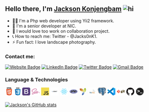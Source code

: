 ## Hello there, I'm [Jackson Konjengbam](https://jackportfolio.ga) <img src="https://user-images.githubusercontent.com/1303154/88677602-1635ba80-d120-11ea-84d8-d263ba5fc3c0.gif" width="28px" alt="hi">

- 👨‍💻 I'm a Php web developer using Yii2 framework.
- 🏢 I'm a senior developer at NIC.
- 🔧 I would love too work on collaboration project.
- 📞 How to reach me: Twitter - @Jacks0nK1.
- ⚡ Fun fact: I love landscape photography.

### Contact me:

[![Website Badge](https://img.shields.io/badge/-Portfolio-8E44AD?style=flat)](https://jacksonkonjengbam.000webhostapp.com/) 
[![LinkedIn Badge](https://img.shields.io/badge/-Jackson%20Konjengbam-1ca0f1?style=flat&labelColor=1ca0f1&logo=linkedin&logoColor=white&link=https://twitter.com/Jacks0nK1)](https://linkedin.com/in/jackson-konjengbam/)
[![Twitter Badge](https://img.shields.io/badge/-@Jacks0nK1-1ca0f1?style=flat&labelColor=1ca0f1&logo=twitter&logoColor=white&link=https://twitter.com/Jacks0nK1)](https://twitter.com/intent/follow?original_referer=https://github.com/JacksonK52&screen_name=Jacks0nK1) 
[![Gmail Badge](https://img.shields.io/badge/-jacksonkonjengbam-c0392b?style=flat&labelColor=c0392b&logo=gmail&logoColor=white)](mailto:jacksonkonjengbam@gmail.com)

### Language & Technologies

<img align="left" alt="HTML5" width="26px" style="margin-right: 2px" src="https://raw.githubusercontent.com/github/explore/80688e429a7d4ef2fca1e82350fe8e3517d3494d/topics/html/html.png" />
<img align="left" alt="CSS3" width="26px" style="margin-right: 2px" src="https://raw.githubusercontent.com/github/explore/80688e429a7d4ef2fca1e82350fe8e3517d3494d/topics/css/css.png" /> 
<img align="left" alt="Bootstrap" width="26px" style="margin-right: 5px" src="https://raw.githubusercontent.com/github/explore/80688e429a7d4ef2fca1e82350fe8e3517d3494d/topics/bootstrap/bootstrap.png" />
<img align="left" alt="Sass" width="26px" style="margin-right: 5px" src="https://raw.githubusercontent.com/github/explore/80688e429a7d4ef2fca1e82350fe8e3517d3494d/topics/sass/sass.png" />
<img align="left" alt="JavaScript" width="26px" style="margin-right: 5px" src="https://raw.githubusercontent.com/github/explore/80688e429a7d4ef2fca1e82350fe8e3517d3494d/topics/javascript/javascript.png" />
<img align="left" alt="JQuery" width="26px" style="margin-right: 5px" src="https://raw.githubusercontent.com/github/explore/80688e429a7d4ef2fca1e82350fe8e3517d3494d/topics/jquery/jquery.png" />
<img align="left" alt="React" width="26px" style="margin-right: 5px" src="https://raw.githubusercontent.com/github/explore/80688e429a7d4ef2fca1e82350fe8e3517d3494d/topics/react/react.png" />
<img align="left" alt="Php" width="26px" style="margin-right: 5px" src="https://raw.githubusercontent.com/github/explore/80688e429a7d4ef2fca1e82350fe8e3517d3494d/topics/php/php.png" />
<img align="left" alt="Yii2" width="26px" style="margin-right: 5px" src="https://raw.githubusercontent.com/github/explore/80688e429a7d4ef2fca1e82350fe8e3517d3494d/topics/yii/yii.png" />
<img align="left" alt="MySql" width="26px" style="margin-right: 5px" src="https://raw.githubusercontent.com/github/explore/80688e429a7d4ef2fca1e82350fe8e3517d3494d/topics/mysql/mysql.png" />
<img align="left" alt="Postgresql" width="26px" style="margin-right: 5px" src="https://raw.githubusercontent.com/github/explore/80688e429a7d4ef2fca1e82350fe8e3517d3494d/topics/postgresql/postgresql.png" />
<img align="left" alt="vscode" width="26px" style="margin-right: 5px" src="https://raw.githubusercontent.com/github/explore/80688e429a7d4ef2fca1e82350fe8e3517d3494d/topics/visual-studio-code/visual-studio-code.png" />
<img align="left" alt="Git" width="26px" style="margin-right: 5px" src="https://raw.githubusercontent.com/github/explore/80688e429a7d4ef2fca1e82350fe8e3517d3494d/topics/git/git.png" />
<img align="left" alt="GitHub" width="26px" style="margin-right: 5px" src="https://raw.githubusercontent.com/github/explore/78df643247d429f6cc873026c0622819ad797942/topics/github/github.png" />
<img align="left" alt="Terminal" width="26px" style="margin-right: 5px" src="https://raw.githubusercontent.com/github/explore/80688e429a7d4ef2fca1e82350fe8e3517d3494d/topics/terminal/terminal.png" />

<br><br>

[![Jackson's GitHub stats](https://github-readme-stats.vercel.app/api?username=JacksonK52&show_icons=true&theme=merko)](https://github.com/JacksonK52/github-readme-stats)
